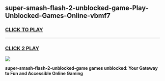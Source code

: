 
## super-smash-flash-2-unblocked-game-Play-Unblocked-Games-Online-vbmf7
<h3>
<a href="https://premium76.site?title=super-smash-flash-2-unblocked-game&ref=24A">CLICK TO PLAY</a></h3>
<hr>

<h3>
<a href="https://premium76.site?title=super-smash-flash-2-unblocked-game&ref=24A">CLICK 2 PLAY</a>
  
</h3>

<a href="https://premium76.site?title=super-smash-flash-2-unblocked-game&ref=24A"><img src="https://clearcache.store/games.png"></a>


**super-smash-flash-2-unblocked-game games unblocked: Your Gateway to Fun and Accessible Online Gaming**
